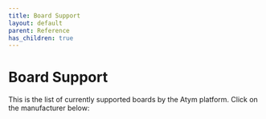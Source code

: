 ```yaml
---
title: Board Support
layout: default
parent: Reference
has_children: true 
---
```


# Board Support

This is the list of currently supported boards by the Atym platform. Click on the manufacturer below:
